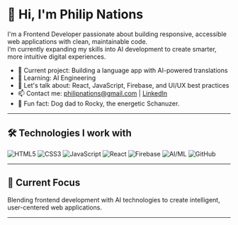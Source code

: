 # 👋 Hi, I'm Philip Nations

I'm a Frontend Developer passionate about building responsive, accessible web applications with clean, maintainable code.  
I’m currently expanding my skills into AI development to create smarter, more intuitive digital experiences.

- 🔭 Current project: Building a language app with AI-powered translations
- 🌱 Learning: AI Engineering
- 💬 Let's talk about: React, JavaScript, Firebase, and UI/UX best practices
- 📫 Contact me: [philipnations@gmail.com](mailto:philipnations@gmail.com) | [LinkedIn](https://linkedin.com/in/yourprofile)
- 🐶 Fun fact: Dog dad to Rocky, the energetic Schanuzer.

---

## 🛠️ Technologies I work with
![HTML5](https://img.shields.io/badge/HTML5-E34F26?style=for-the-badge&logo=html5&logoColor=white)
![CSS3](https://img.shields.io/badge/CSS3-1572B6?style=for-the-badge&logo=css3&logoColor=white)
![JavaScript](https://img.shields.io/badge/JavaScript-F7DF1E?style=for-the-badge&logo=javascript&logoColor=black)
![React](https://img.shields.io/badge/React-20232A?style=for-the-badge&logo=react&logoColor=61DAFB)
![Firebase](https://img.shields.io/badge/Firebase-FFCA28?style=for-the-badge&logo=firebase&logoColor=black)
![AI/ML](https://img.shields.io/badge/AI%2FML-00C7B7?style=for-the-badge&logo=openai&logoColor=white)
![GitHub](https://img.shields.io/badge/GitHub-181717?style=for-the-badge&logo=github&logoColor=white)

---

## 🚀 Current Focus
Blending frontend development with AI technologies to create intelligent, user-centered web applications.

---

